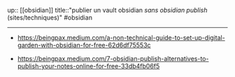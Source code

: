 up:: [[obsidian]]
title::"publier un vault obsidian _sans obsidian publish_ (sites/techniques)"
#obsidian

----

 - https://beingpax.medium.com/a-non-technical-guide-to-set-up-digital-garden-with-obsidian-for-free-62d6df75553c

 - https://beingpax.medium.com/7-obsidian-publish-alternatives-to-publish-your-notes-online-for-free-33db4fb06f5


